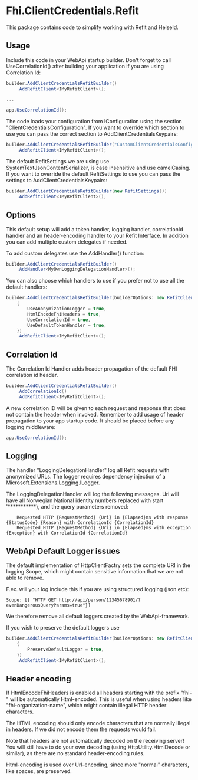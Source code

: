 ﻿# Fhi.ClientCredentials.Refit

This package contains code to simplify working with Refit and HelseId. 

## Usage

Include this code in your WebApi startup builder. 
Don't forget to call UseCorrelationId() after building your application if you are using Correlation Id:

```cs
builder.AddClientCredentialsRefitBuilder()
    .AddRefitClient<IMyRefitClient>();

...

app.UseCorrelationId();
```

The code loads your configuration from IConfiguration using the section "ClientCredentialsConfiguration".
If you want to override which section to use you can pass the correct section to AddClientCredentialsKeypairs:

```cs
builder.AddClientCredentialsRefitBuilder("CustomClientCredentialsConfiguration")
    .AddRefitClient<IMyRefitClient>();
```

The default RefitSettings we are using use SystemTextJsonContentSerializer, is case insensitive and use camelCasing.
If you want to override the default RefitSettings to use you can pass the settings to AddClientCredentialsKeypairs:

```cs
builder.AddClientCredentialsRefitBuilder(new RefitSettings())
    .AddRefitClient<IMyRefitClient>();
```

## Options

This default setup will add a token handler, logging handler, correlationId handler and an header-encoding handler
to your Refit Interface. In addition you can add multiple custom delegates if needed.

To add custom delegates use the AddHandler() function:

```cs
builder.AddClientCredentialsRefitBuilder()
    .AddHandler<MyOwnLoggingDelegationHandler>();
```

You can also choose which handlers to use if you prefer not to use all the default handlers:

```cs
builder.AddClientCredentialsRefitBuilder(builderOptions: new RefitClientCredentialsBuilderOptions()
    {
        UseAnonymizationLogger = true,
        HtmlEncodeFhiHeaders = true,
        UseCorrelationId = true,
        UseDefaultTokenHandler = true,
    })
    .AddRefitClient<IMyRefitClient>();
```

## Correlation Id

The Correlation Id Handler adds header propagation of the default FHI correlation id header. 

```cs
builder.AddClientCredentialsRefitBuilder()
    .AddCorrelationId()
    .AddRefitClient<IMyRefitClient>();
```

A new correlation ID will be given to each request and response that does not contain the header when invoked.
Remember to add usage of header propagation to your app startup code. It should be placed before any logging middleware:

```cs
app.UseCorrelationId();
```

## Logging

The handler "LoggingDelegationHandler" log all Refit requests with anonymized URLs. 
The logger requires dependency injection of a Microsoft.Extensions.Logging.ILogger.

The LoggingDelegationHandler will log the following messages. Uri will have all Norwegian National identity numbers replaced with start '***********), and the query parameters removed:

```
    Requested HTTP {RequestMethod} {Uri} in {Elapsed}ms with response {StatusCode} {Reason} with CorrelationId {CorrelationId}
    Requested HTTP {RequestMethod} {Uri} in {Elapsed}ms with exception {Exception} with CorrelationId {CorrelationId}
```

## WebApi Default Logger issues

The default implementation of HttpClientFactry sets the complete URI in the logging Scope, 
which might contain sensitive information that we are not able to remove.

F.ex. will your log include this if you are using structured logging (json etc):

    Scope: [{ "HTTP GET http://api/person/12345678901/?evenDangerousQueryParams=true"}]

We therefore remove all default loggers created by the WebApi-framework.

If you wish to preserve the default loggers use

```cs
builder.AddClientCredentialsRefitBuilder(builderOptions: new RefitClientCredentialsBuilderOptions()
    {
        PreserveDefaultLogger = true,
    })
    .AddRefitClient<IMyRefitClient>();
```

## Header encoding

If HtmlEncodeFhiHeaders is enabled all headers starting with the prefix "fhi-" will be automatically Html-encoded.
This is useful when using headers like "fhi-organization-name", which might contain illegal HTTP header characters.

The HTML encoding should only encode characters that are normally illegal in headers. If we did not encode them the requests would fail.

Note that headers are not automatically decoded on the receiving server! You will still have to do your own
decoding (using HttpUtility.HtmlDecode or similar), as there are no standard header-encoding rules.

Html-encoding is used over Url-encoding, since more "normal" characters, like spaces, are preserved.